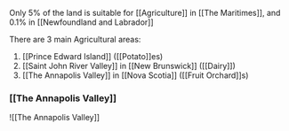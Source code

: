 Only 5% of the land is suitable for [[Agriculture]] in [[The Maritimes]], and 0.1% in [[Newfoundland and Labrador]]

There are 3 main Agricultural areas:
1. [[Prince Edward Island]] ([[Potato]]es)
2. [[Saint John River Valley]] in [[New Brunswick]] ([[Dairy]])
3. [[The Annapolis Valley]] in [[Nova Scotia]] ([[Fruit Orchard]]s)

### [[The Annapolis Valley]]
![[The Annapolis Valley]]
